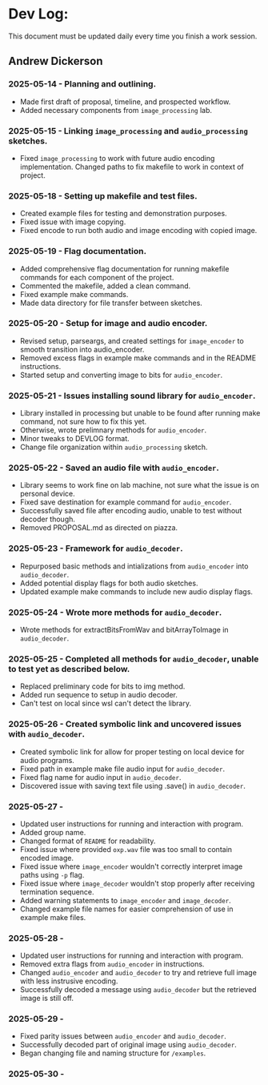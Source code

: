 # Dev Log:

This document must be updated daily every time you finish a work session.

## Andrew Dickerson

### 2025-05-14 - Planning and outlining.
- Made first draft of proposal, timeline, and prospected workflow.
- Added necessary components from `image_processing` lab.

### 2025-05-15 - Linking `image_processing` and `audio_processing` sketches.
- Fixed `image_processing` to work with future audio encoding implementation. Changed paths to fix makefile to work in context of project.

### 2025-05-18 - Setting up makefile and test files.
- Created example files for testing and demonstration purposes. 
- Fixed issue with image copying.
- Fixed encode to run both audio and image encoding with copied image.

### 2025-05-19 - Flag documentation.
- Added comprehensive flag documentation for running makefile commands for each component of the project.
- Commented the makefile, added a clean command.
- Fixed example make commands.
- Made data directory for file transfer between sketches.

### 2025-05-20 - Setup for image and audio encoder.
- Revised setup, parseargs, and created settings for `image_encoder` to smooth transition into audio_encoder.
- Removed excess flags in example make commands and in the README instructions.
- Started setup and converting image to bits for `audio_encoder`.

### 2025-05-21 - Issues installing sound library for `audio_encoder`.
- Library installed in processing but unable to be found after running make command, not sure how to fix this yet.
- Otherwise, wrote prelimnary methods for `audio_encoder`.
- Minor tweaks to DEVLOG format.
- Change file organization within `audio_processing` sketch.

### 2025-05-22 - Saved an audio file with `audio_encoder`.
- Library seems to work fine on lab machine, not sure what the issue is on personal device.
- Fixed save destination for example command for `audio_encoder`.
- Successfully saved file after encoding audio, unable to test without decoder though. 
- Removed PROPOSAL.md as directed on piazza.

### 2025-05-23 - Framework for `audio_decoder`.
- Repurposed basic methods and intializations from `audio_encoder` into `audio_decoder`.
- Added potential display flags for both audio sketches.
- Updated example make commands to include new audio display flags.

### 2025-05-24 - Wrote more methods for `audio_decoder`.
- Wrote methods for extractBitsFromWav and bitArrayToImage in `audio_decoder`.

### 2025-05-25 - Completed all methods for `audio_decoder`, unable to test yet as described below.
- Replaced preliminary code for bits to img method.
- Added run sequence to setup in audio decoder.
- Can't test on local since wsl can't detect the library.

### 2025-05-26 - Created symbolic link and uncovered issues with `audio_decoder`.
- Created symbolic link for allow for proper testing on local device for audio programs.
- Fixed path in example make file audio input for `audio_decoder`.
- Fixed flag name for audio input in `audio_decoder`.
- Discovered issue with saving text file using .save() in `audio_decoder`.

### 2025-05-27 - 
- Updated user instructions for running and interaction with program.
- Added group name.
- Changed format of `README` for readability.
- Fixed issue where provided `oxp.wav` file was too small to contain encoded image.
- Fixed issue where `image_encoder` wouldn't correctly interpret image paths using `-p` flag.
- Fixed issue where `image_decoder` wouldn't stop properly after receiving termination sequence.
- Added warning statements to `image_encoder` and `image_decoder`.
- Changed example file names for easier comprehension of use in example make files.

### 2025-05-28 - 
- Updated user instructions for running and interaction with program.
- Removed extra flags from `audio_encoder` in instructions.
- Changed `audio_encoder` and `audio_decoder` to try and retrieve full image with less instrusive encoding.
- Successfully decoded a message using `audio_decoder` but the retrieved image is still off.

### 2025-05-29 - 
- Fixed parity issues between `audio_encoder` and `audio_decoder`.
- Successfully decoded part of original image using `audio_decoder`.
- Began changing file and naming structure for `/examples`.

### 2025-05-30 - 